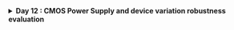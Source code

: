 <details>
  <Summary><strong> Day 12 : CMOS Power Supply and device variation robustness evaluation</strong></summary>

# Contents
- [Static Behavior Evaluation-CMOS Inverter-Power Supply Variation](#static-behavior-evaluation--cmos-inverter--power-supply-variation)
  - [Smart SPICE simulation for power supply variations](#smart-spice-simulation-for-power-supply-variations)
  - [Advantages and Disadvantages using low supply voltage](#advantages-and-disadvantages-using-low-supply-voltage)
  - [Sky130 supply variation Labs](#sky130-supply-variation-labs)   
- [Static Behavior Evaluation-CMOS Inverter-Device Variation](#static-behavior-evaluation--cmos-inverter--device-variation)
  - [Sources of Variation-Etching Process](#sources-of-variation--etching-process)
  - [Sources of Variation-Oxide Thickness](#sources-of-variation--oxide-thickness)
  - [Smart SPICE simulation for device variations](#smart-spice-simulation-for-device-variations)
  - [Sky130 device variation Labs](#sky130-device-variation-labs)   
    

<a id="static-behavior-evaluation--cmos-inverter--power-supply-variation"></a>
# Static Behavior Evaluation-CMOS Inverter-Power Supply Variation
Power supply scaling directly affects the static behavior of a CMOS inverter — changing its switching threshold (Vm), noise margins, and overall robustness.
<a id="smart-spice-simulation-for-power-supply-variations"></a>
## Smart SPICE simulation for power supply variations
**SPICE Simulation**
![Alt Text](images/ps_1.png)
- The CMOS inverter is simulated at two different supply voltages: Vdd = 2.5V → scaled down to Vdd = 1V
- PMOS and NMOS sizes remain constant: Wp = 0.9375 μm, Wn = 0.375 μm
- As **V<sub>dd</sub> ↓**, inverter's **switching threshold V<sub>m</sub>** tends to move towards the center pf the supply voltage but the noise margin shrink.
- **Lower V<sub>dd</sub>** results in **reduced noise immunity** and circuit becomes more sensitive to noise and supply variations.
  
<a id="advantages-and-disadvantages-using-low-supply-voltage"></a>
## Advantages and Disadvantages using low supply voltage
![Alt Text](images/ps_2.png)

**Gain Factor:** 
The inverter’s gain is defined as the ratio of the change in output voltage to the change in input voltage:
- **Gain Factor = ΔV<sub>out</sub> / ΔV<sub>in</sub>**

**Advantages of using 0.5V supply:** Using lower V<sub>dd</sub> (0.5V) provides benefits like ~50% gain improvement and ~90% reduction in energy consumption, demonstrating the efficiency of power supply scaling in CMOS inverters.
**Disadvantage of using 0.5V supply:** While lowering Vdd improves gain and energy efficiency, it introduces performance impact — circuits may switch slower due to reduced drive strength.
![Alt Text](images/adv_ps.png)

<a id="sky130-supply-variation-labs"></a>
## Sky130 supply variation Labs

<details> <summary><strong>day5_inv_supplyvariation_Wp1_Wn036.spice</strong></summary>

```
*Model Description
.param temp=27

*Including sky130 library files
.lib "sky130_fd_pr/models/sky130.lib.spice" tt

*Netlist Description

XM1 out in vdd vdd sky130_fd_pr__pfet_01v8 w=1 l=0.15
XM2 out in 0 0 sky130_fd_pr__nfet_01v8 w=0.36 l=0.15

Cload out 0 50fF

Vdd vdd 0 1.8V
Vin in 0 1.8V

.control

let powersupply = 1.8
alter Vdd = powersupply
let voltagesupplyvariation = 0
dowhile voltagesupplyvariation < 6
    dc Vin 0 1.8 0.01
    let powersupply = powersupply - 0.2
    alter Vdd = powersupply
    let voltagesupplyvariation = voltagesupplyvariation + 1
end

plot dc1.out vs in dc2.out vs in dc3.out vs in dc4.out vs in dc5.out vs in dc6.out vs in xlabel "input voltage(V)" ylabel "output voltage(V)" title "Inverter dc characteristics as a function of supply voltage"

.endc

.end
```
</details>

**plot the waveforms in ngspice**
```bash
ngspice day5_inv_supplyvariation_Wp1_Wn036.spice
```

Following image is waveform for different supplies:
![Alt Text](images/lab_1.png)


<a id="static-behavior-evaluation--cmos-inverter--device-variation"></a>
# Static Behavior Evaluation-CMOS Inverter-Device Variation
- While we design a gate for nominal operation conditions and typical device parameters, the actual operating temperatures might very over a large range, and the device parameters after fabrication will deviate from the nominal values used in the design process.
- The DC characteristics of the static CMOS inverter turn out to be rather insensitive to these variations, and the gate remains functional over a wide range of operating conditions.
- Sources of device variation:
  - Etching Process
  - Oxide Thickness
  
<a id="sources-of-variation--etching-process"></a>
## Sources of Variation-Etching Process
**Etching Process Variation**: 
![Alt Text](images/etching_1.png)
![Alt Text](images/etching_2.png)

<a id="sources-of-variation--oxide-thickness"></a>
## Sources of Variation-Oxide Thickness
![Alt Text](images/oxide_th_1.png)
![Alt Text](images/oxide_th_2.png)

<a id="smart-spice-simulation-for-device-variations"></a>
## Smart SPICE simulation for device variations
![Alt Text](images/spice_sim_1.png)

**Transistor Strength Definitions**
**Strong PMOS:**
- Lower resistance PMOS — provides an easier path to charge the output capacitor.
- Achieved by using a wider PMOS.

**Weak NMOS:**
- Higher resistance NMOS — since resistance is inversely proportional to area.
- Achieved by using a narrower NMOS.

**Weak PMOS:**
- Higher resistance PMOS.
- Achieved by using a narrower PMOS.

**Strong NMOS:**
- Lower resistance NMOS.
- Achieved by using a wider NMOS.

<a id="sky130-device-variation-labs"></a>  
## Sky130 device variation Labs
<details> <summary><strong>day5_inv_supplyvariation_Wp1_Wn036.spice</strong></summary>

```
*Model Description
.param temp=27

*Including sky130 library files
.lib "sky130_fd_pr/models/sky130.lib.spice" tt

*Netlist Description

XM1 out in vdd vdd sky130_fd_pr__pfet_01v8 w=7 l=0.15
XM2 out in 0 0 sky130_fd_pr__nfet_01v8 w=0.42 l=0.15

Cload out 0 50fF

Vdd vdd 0 1.8V
Vin in 0 1.8V

*simulation commands
.op

.dc Vin 0 1.8 0.01

.control
run
setplot dc1
display
.endc

.end
```
</details>

**plot the waveforms in ngspice**
```bash
ngspice day5_inv_supplyvariation_Wp1_Wn036.spice
plot out vs in
```

**Output waveform of device variation:**
![Alt Text](images/output.png)

